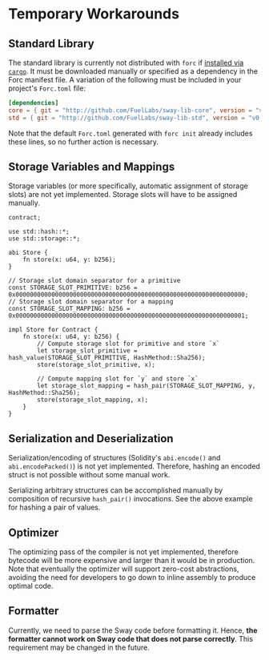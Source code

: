 # Temporary Workarounds

## Standard Library

The standard library is currently not distributed with `forc` if [installed via `cargo`](./installation.md#installing-from-cargo). It must be downloaded manually or specified as a dependency in the Forc manifest file. A variation of the following must be included in your project's `Forc.toml` file:

```toml
[dependencies]
core = { git = "http://github.com/FuelLabs/sway-lib-core", version = "v0.0.1" }
std = { git = "http://github.com/FuelLabs/sway-lib-std", version = "v0.0.1" }
```

Note that the default `Forc.toml` generated with `forc init` already includes these lines, so no further action is necessary.

## Storage Variables and Mappings

Storage variables (or more specifically, automatic assignment of storage slots) are not yet implemented. Storage slots will have to be assigned manually.

```sway
contract;

use std::hash::*;
use std::storage::*;

abi Store {
    fn store(x: u64, y: b256);
}

// Storage slot domain separator for a primitive
const STORAGE_SLOT_PRIMITIVE: b256 = 0x0000000000000000000000000000000000000000000000000000000000000000;
// Storage slot domain separator for a mapping
const STORAGE_SLOT_MAPPING: b256 = 0x0000000000000000000000000000000000000000000000000000000000000001;

impl Store for Contract {
    fn store(x: u64, y: b256) {
        // Compute storage slot for primitive and store `x`
        let storage_slot_primitive = hash_value(STORAGE_SLOT_PRIMITIVE, HashMethod::Sha256);
        store(storage_slot_primitive, x);

        // Compute mapping slot for `y` and store `x`
        let storage_slot_mapping = hash_pair(STORAGE_SLOT_MAPPING, y, HashMethod::Sha256);
        store(storage_slot_mapping, x);
    }
}
```

## Serialization and Deserialization

Serialization/encoding of structures (Solidity's `abi.encode()` and `abi.encodePacked()`) is not yet implemented. Therefore, hashing an encoded struct is not possible without some manual work.

Serializing arbitrary structures can be accomplished manually by composition of recursive `hash_pair()` invocations. See the above example for hashing a pair of values.

## Optimizer

The optimizing pass of the compiler is not yet implemented, therefore bytecode will be more expensive and larger than it would be in production. Note that eventually the optimizer will support zero-cost abstractions, avoiding the need for developers to go down to inline assembly to produce optimal code.

## Formatter

Currently, we need to parse the Sway code before formatting it. Hence, **the formatter cannot work on Sway code that does not parse correctly**. This requirement may be changed in the future.
